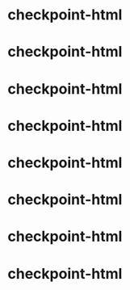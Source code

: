# checkpoint-html
# checkpoint-html
# checkpoint-html
# checkpoint-html
# checkpoint-html
# checkpoint-html
# checkpoint-html
# checkpoint-html
